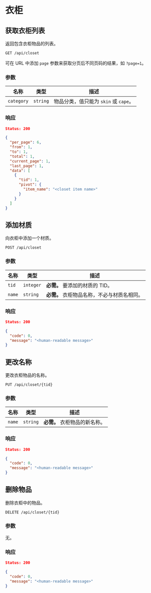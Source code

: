 # 衣柜

## 获取衣柜列表

返回包含衣柜物品的列表。

```
GET /api/closet
```

可在 URL 中添加 `page` 参数来获取分页后不同页码的结果，如 `?page=1`。

### 参数

| 名称       | 类型     | 描述                                  |
| ---------- | -------- | ------------------------------------- |
| `category` | `string` | 物品分类，值只能为 `skin` 或 `cape`。 |

### 响应

```json
Status: 200

{
  "per_page": 6,
  "from": 1,
  "to": 1,
  "total": 1,
  "current_page": 1,
  "last_page": 1,
  "data": [
    {
      "tid": 1,
      "pivot": {
        "item_name": "<closet item name>"
      }
    }
  ]
}
```

## 添加材质

向衣柜中添加一个材质。

```
POST /api/closet
```

### 参数

| 名称   | 类型      | 描述                                        |
| ------ | --------- | ------------------------------------------- |
| `tid`  | `integer` | **必需。** 要添加的材质的 TID。             |
| `name` | `string`  | **必需。** 衣柜物品名称，不必与材质名相同。 |

### 响应

```json
Status: 200

{
  "code": 0,
  "message": "<human-readable message>"
}
```

## 更改名称

更改衣柜物品的名称。

```
PUT /api/closet/{tid}
```

### 参数

| 名称   | 类型     | 描述                          |
| ------ | -------- | ----------------------------- |
| `name` | `string` | **必需。** 衣柜物品的新名称。 |

### 响应

```json
Status: 200

{
  "code": 0,
  "message": "<human-readable message>"
}
```

## 删除物品

删除衣柜中的物品。

```
DELETE /api/closet/{tid}
```

### 参数

无。

### 响应

```json
Status: 200

{
  "code": 0,
  "message": "<human-readable message>"
}
```
